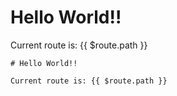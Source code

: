 
# Hello World!!

Current route is: {{ $route.path }}

```
# Hello World!!

Current route is: {{ $route.path }}
```
